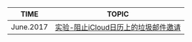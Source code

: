 | TIME      | TOPIC                                    |
| --------- | ---------------------------------------- |
| June.2017 | [实验-阻止iCloud日历上的垃圾邮件邀请](./实验-阻止iCloud日历上的垃圾邮件邀请/) |
